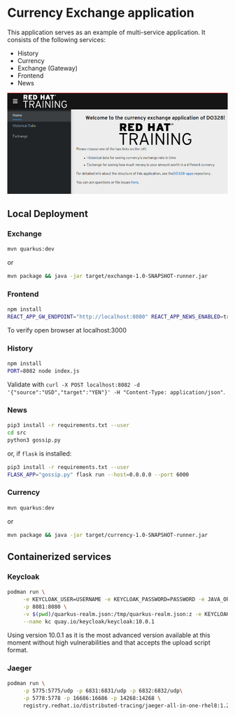 # Currency Exchange application

This application serves as an example of multi-service application. It consists of the following services:

- History
- Currency
- Exchange (Gateway)
- Frontend
- News

![Image of the application](imgs/app.png)

## Local Deployment

### Exchange

```sh
mvn quarkus:dev
```

or

```sh
mvn package && java -jar target/exchange-1.0-SNAPSHOT-runner.jar
```

### Frontend

``` sh
npm install
REACT_APP_GW_ENDPOINT="http://localhost:8080" REACT_APP_NEWS_ENABLED=true npm start
```

To verify open browser at localhost:3000

### History

```sh
npm install
PORT=8082 node index.js
```

Validate with `curl -X POST localhost:8082 -d '{"source":"USD","target":"YEN"}' -H "Content-Type: application/json"`.

### News

```sh
pip3 install -r requirements.txt --user
cd src
python3 gossip.py
```

or, if `flask` is installed:

```sh
pip3 install -r requirements.txt --user
FLASK_APP="gossip.py" flask run --host=0.0.0.0 --port 6000
```

### Currency

```sh
mvn quarkus:dev
```

or

```sh
mvn package && java -jar target/currency-1.0-SNAPSHOT-runner.jar
```

## Containerized services

### Keycloak

```sh
podman run \
     -e KEYCLOAK_USER=USERNAME -e KEYCLOAK_PASSWORD=PASSWORD -e JAVA_OPTS_APPEND="-Dkeycloak.profile.feature.upload_script=enabled" \
     -p 8081:8080 \
     -v $(pwd)/quarkus-realm.json:/tmp/quarkus-realm.json:z -e KEYCLOAK_IMPORT=/tmp/quarkus-realm.json \
     --name kc quay.io/keycloak/keycloak:10.0.1
```

Using version 10.0.1 as it is the most advanced version available at this moment without high vulnerabilities and that accepts the upload script format.

### Jaeger

```sh
podman run \
     -p 5775:5775/udp -p 6831:6831/udp -p 6832:6832/udp\
     -p 5778:5778 -p 16686:16686 -p 14268:14268 \
     registry.redhat.io/distributed-tracing/jaeger-all-in-one-rhel8:1.20.1
````
